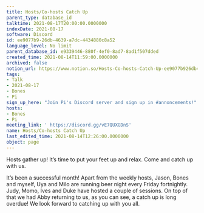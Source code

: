 ```yaml
---
title: Hosts/Co-hosts Catch Up
parent_type: database_id
talktime: 2021-08-17T20:00:00.0000000
indexDate: 2021-08-17
software: Discord
id: ee9077b9-26db-4639-a7dc-4434880c8a52
language_level: No limit
parent_database_id: e9339446-880f-4ef0-8ad7-8ad1f507dded
created_time: 2021-08-14T11:59:00.0000000
archived: false
notion_url: https://www.notion.so/Hosts-Co-hosts-Catch-Up-ee9077b926db4639a7dc4434880c8a52
tags:
- Talk
- 2021-08-17
- Bones
- Pi
sign_up_here: "Join Pi's Discord server and sign up in #annoncements!"
hosts:
- Bones
- Pi
meeting_link: ' https://discord.gg/vE7QUXGDnS'
name: Hosts/Co-hosts Catch Up
last_edited_time: 2021-08-14T12:26:00.0000000
object: page
---
```









Hosts gather up! It’s time to put your feet up and relax. Come and catch up with us.

It’s been a successful month! Apart from the weekly hosts, Jason, Bones and myself, Uya and Milo are running beer night every Friday fortnightly. Judy, Momo, Ives and Duke have hosted a couple of sessions. On top of that we had Abby returning to us, as you can see, a catch up is long overdue! We look forward to catching up with you all.

















